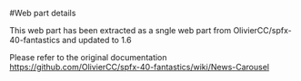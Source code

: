 #Web part details

This web part has been extracted as a sngle web part from OlivierCC/spfx-40-fantastics and updated to 1.6

Please refer to the original documentation https://github.com/OlivierCC/spfx-40-fantastics/wiki/News-Carousel
